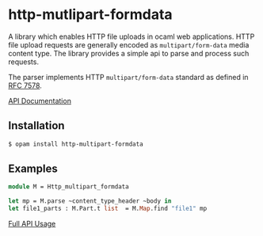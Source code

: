 # http-mutlipart-formdata

A library which enables HTTP file uploads in ocaml web applications. HTTP file upload requests are generally encoded as `multipart/form-data` media content type. The library provides a simple api to parse and process such requests.

The parser implements HTTP `multipart/form-data` standard as defined in [RFC 7578](https://tools.ietf.org/html/rfc7578).

[API Documentation](https://lemaetech.co.uk/http-multipart-formdata/)

## Installation

```sh
$ opam install http-multipart-formdata
```

## Examples

```ocaml
module M = Http_multipart_formdata

let mp = M.parse ~content_type_header ~body in
let file1_parts : M.Part.t list  = M.Map.find "file1" mp
```

[Full API Usage](https://github.com/lemaetech/http-multipart-formdata/blob/master/test/test.ml)

